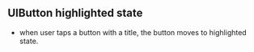 ## UIButton highlighted state
- when user taps a button with a title, the button moves to highlighted state.
